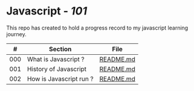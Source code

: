 # Javascript - *101*

This repo has created to hold a progress record to my javascript learning journey.

|  #  | Section                 | File                                              |
| :-: | ----------------------- | ------------------------------------------------- |
| 000 | What is Javascript ?    | [README.md](/000_what_is_javascript/README.md)    |
| 001 | History of Javascript   | [README.md](/001_history_of_javascript/README.md) |
| 002 | How is Javascript run ? | [README.md](002_how_javascript_run/README.md)     |

